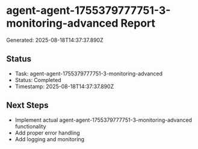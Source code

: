 # agent-agent-1755379777751-3-monitoring-advanced Report

Generated: 2025-08-18T14:37:37.890Z

## Status
- Task: agent-agent-1755379777751-3-monitoring-advanced
- Status: Completed
- Timestamp: 2025-08-18T14:37:37.890Z

## Next Steps
- Implement actual agent-agent-1755379777751-3-monitoring-advanced functionality
- Add proper error handling
- Add logging and monitoring
